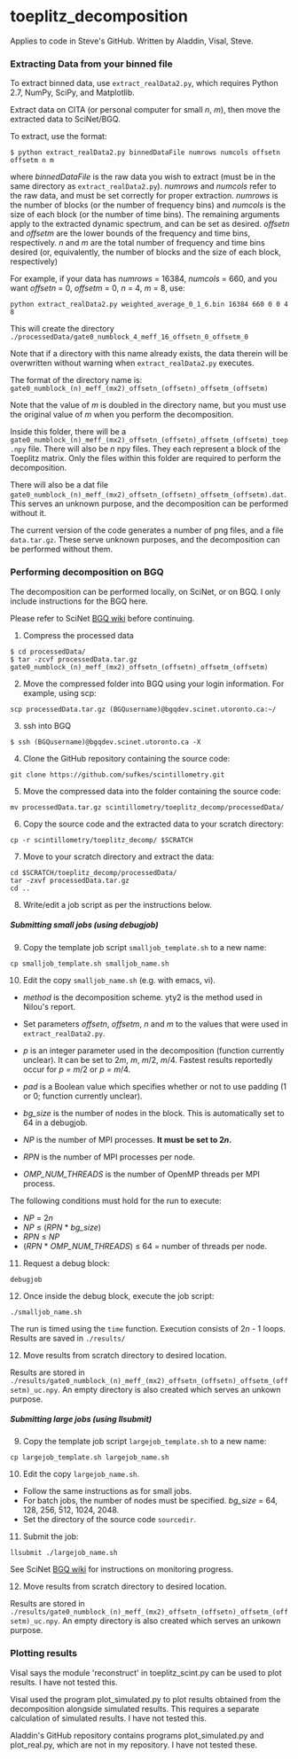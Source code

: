 # toeplitz_decomposition
Applies to code in Steve's GitHub. Written by Aladdin, Visal, Steve. 

### Extracting Data from your binned file ###
To extract binned data, use `extract_realData2.py`, which requires Python 2.7, NumPy, SciPy, and Matplotlib. 

Extract data on CITA (or personal computer for small *n*, *m*), then move the extracted data to SciNet/BGQ.

To extract, use the format:
```
$ python extract_realData2.py binnedDataFile numrows numcols offsetn offsetm n m
```

where *binnedDataFile* is the raw data you wish to extract (must be in the same directory as `extract_realData2.py`). *numrows* and *numcols* refer to the raw data, and must be set correctly for proper extraction. *numrows* is the number of blocks (or the number of frequency bins) and *numcols* is the size of each block (or the number of time bins). The remaining arguments apply to the extracted dynamic spectrum, and can be set as desired. *offsetn* and *offsetm* are the lower bounds of the frequency and time bins, respectively. *n* and *m* are the total number of frequency and time bins desired (or, equivalently, the number of blocks and the size of each block, respectively)

For example, if your data has *numrows* = 16384, *numcols* = 660, and you want *offsetn* = 0, *offsetm* = 0, *n* = 4, *m* = 8, use:
```
python extract_realData2.py weighted_average_0_1_6.bin 16384 660 0 0 4 8
```

This will create the directory `./processedData/gate0_numblock_4_meff_16_offsetn_0_offsetm_0`

Note that if a directory with this name already exists, the data therein will be overwritten without warning when `extract_realData2.py` executes. 

The format of the directory name is: `gate0_numblock_(n)_meff_(mx2)_offsetn_(offsetn)_offsetm_(offsetm)`

Note that the value of *m* is doubled in the directory name, but you must use the original value of *m* when you perform the decomposition.

Inside this folder, there will be a `gate0_numblock_(n)_meff_(mx2)_offsetn_(offsetn)_offsetm_(offsetm)_toep.npy` file. There will also be *n* npy files. They each represent a block of the Toeplitz matrix. Only the files within this folder are required to perform the decomposition.

There will also be a dat file `gate0_numblock_(n)_meff_(mx2)_offsetn_(offsetn)_offsetm_(offsetm).dat`. This serves an unknown purpose, and the decomposition can be performed without it.

The current version of the code generates a number of png files, and a file `data.tar.gz`. These serve unknown purposes, and the decomposition can be performed without them.

### Performing decomposition on BGQ ###

The decomposition can be performed locally, on SciNet, or on BGQ. I only include instructions for the BGQ here. 

Please refer to SciNet [BGQ wiki](https://wiki.scinet.utoronto.ca/wiki/index.php/BGQ) before continuing.

1. Compress the processed data
```
$ cd processedData/
$ tar -zcvf processedData.tar.gz gate0_numblock_(n)_meff_(mx2)_offsetn_(offsetn)_offsetm_(offsetm)
```

2. Move the compressed folder into BGQ using your login information. For example, using scp:
```
scp processedData.tar.gz (BGQusername)@bgqdev.scinet.utoronto.ca:~/
```

3. ssh into BGQ
```
$ ssh (BGQusername)@bgqdev.scinet.utoronto.ca -X
```

4. Clone the GitHub repository containing the source code:
```
git clone https://github.com/sufkes/scintillometry.git
```

5. Move the compressed data into the folder containing the source code:
```
mv processedData.tar.gz scintillometry/toeplitz_decomp/processedData/
```

6. Copy the source code and the extracted data to your scratch directory:
```
cp -r scintillometry/toeplitz_decomp/ $SCRATCH
```

7. Move to your scratch directory and extract the data:
```
cd $SCRATCH/toeplitz_decomp/processedData/
tar -zxvf processedData.tar.gz
cd ..
```

8. Write/edit a job script as per the instructions below.

##### Submitting small jobs (using debugjob) #####
9. Copy the template job script `smalljob_template.sh` to a new name:
```
cp smalljob_template.sh smalljob_name.sh
```

10. Edit the copy `smalljob_name.sh` (e.g. with emacs, vi).
* *method* is the decomposition scheme. yty2 is the method used in Nilou's report.
* Set parameters *offsetn*, *offsetm*, *n* and *m* to the values that were used in `extract_realData2.py`. 
* *p* is an integer parameter used in the decomposition (function currently unclear). It can be set to 2*m*, *m*, *m*/2, *m*/4. Fastest results reportedly occur for *p = m*/2 or *p = m*/4. 
* *pad* is a Boolean value which specifies whether or not to use padding (1 or 0; function currently unclear).

* *bg_size* is the number of nodes in the block. This is automatically set to 64 in a debugjob.
* *NP* is the number of MPI processes. **It must be set to 2*n*.**
* *RPN* is the number of MPI processes per node.
* *OMP_NUM_THREADS* is the number of OpenMP threads per MPI process.

The following conditions must hold for the run to execute:
* *NP* = 2*n*
* *NP* ≤ (*RPN* * *bg_size*)
* *RPN* ≤ *NP*
* (*RPN* * *OMP_NUM_THREADS*) ≤ 64 = number of threads per node.

11. Request a debug block:
```
debugjob
```

12. Once inside the debug block, execute the job script:
```
./smalljob_name.sh
```

The run is timed using the `time` function. Execution consists of 2*n* - 1 loops. Results are saved in `./results/`

12. Move results from scratch directory to desired location.

Results are stored in `./results/gate0_numblock_(n)_meff_(mx2)_offsetn_(offsetn)_offsetm_(offsetm)_uc.npy`. An empty directory is also created which serves an unkown purpose.

##### Submitting large jobs (using llsubmit) #####

9. Copy the template job script `largejob_template.sh` to a new name:
```
cp largejob_template.sh largejob_name.sh
```

10. Edit the copy `largejob_name.sh`.
* Follow the same instructions as for small jobs.
* For batch jobs, the number of nodes must be specified. *bg_size* = 64, 128, 256, 512, 1024, 2048.
* Set the directory of the source code `sourcedir`.

11. Submit the job:
```
llsubmit ./largejob_name.sh
```

See SciNet [BGQ wiki](https://wiki.scinet.utoronto.ca/wiki/index.php/BGQ) for instructions on monitoring progress.

12. Move results from scratch directory to desired location.

Results are stored in `./results/gate0_numblock_(n)_meff_(mx2)_offsetn_(offsetn)_offsetm_(offsetm)_uc.npy`. An empty directory is also created which serves an unkown purpose.


### Plotting results ###

Visal says the module 'reconstruct' in toeplitz_scint.py can be used to plot results. I have not tested this. 

Visal used the program plot_simulated.py to plot results obtained from the decomposition alongside simulated results. This requires a separate calculation of simulated results. I have not tested this.

Aladdin's GitHub repository contains programs plot_simulated.py and plot_real.py, which are not in my repository. I have not tested these.
